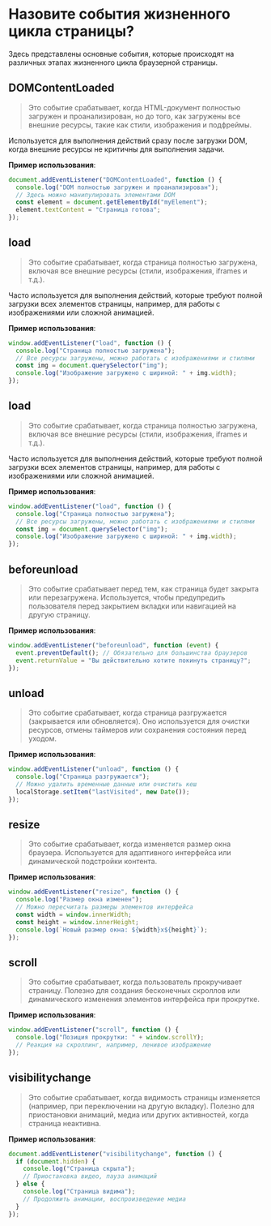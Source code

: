 # Назовите события жизненного цикла страницы?

Здесь представлены основные события, которые происходят на различных этапах жизненного цикла браузерной страницы.

## **DOMContentLoaded**

> Это событие срабатывает, когда HTML-документ полностью загружен и проанализирован, но до того, как загружены все внешние ресурсы, такие как стили, изображения и подфреймы.

Используется для выполнения действий сразу после загрузки DOM, когда внешние ресурсы не критичны для выполнения задачи.

**Пример использования**:

```javascript
document.addEventListener("DOMContentLoaded", function () {
  console.log("DOM полностью загружен и проанализирован");
  // Здесь можно манипулировать элементами DOM
  const element = document.getElementById("myElement");
  element.textContent = "Страница готова";
});
```

## **load**

> Это событие срабатывает, когда страница полностью загружена, включая все внешние ресурсы (стили, изображения, iframes и т.д.).

Часто используется для выполнения действий, которые требуют полной загрузки всех элементов страницы, например, для работы с изображениями или сложной анимацией.

**Пример использования**:

```javascript
window.addEventListener("load", function () {
  console.log("Страница полностью загружена");
  // Все ресурсы загружены, можно работать с изображениями и стилями
  const img = document.querySelector("img");
  console.log("Изображение загружено с шириной: " + img.width);
});
```

## **load**

> Это событие срабатывает, когда страница полностью загружена, включая все внешние ресурсы (стили, изображения, iframes и т.д.).

Часто используется для выполнения действий, которые требуют полной загрузки всех элементов страницы, например, для работы с изображениями или сложной анимацией.

**Пример использования**:

```javascript
window.addEventListener("load", function () {
  console.log("Страница полностью загружена");
  // Все ресурсы загружены, можно работать с изображениями и стилями
  const img = document.querySelector("img");
  console.log("Изображение загружено с шириной: " + img.width);
});
```

## **beforeunload**

> Это событие срабатывает перед тем, как страница будет закрыта или перезагружена. Используется, чтобы предупредить пользователя перед закрытием вкладки или навигацией на другую страницу.

**Пример использования**:

```javascript
window.addEventListener("beforeunload", function (event) {
  event.preventDefault(); // Обязательно для большинства браузеров
  event.returnValue = "Вы действительно хотите покинуть страницу?";
});
```

## **unload**

> Это событие срабатывает, когда страница разгружается (закрывается или обновляется). Оно используется для очистки ресурсов, отмены таймеров или сохранения состояния перед уходом.

**Пример использования**:

```javascript
window.addEventListener("unload", function () {
  console.log("Страница разгружается");
  // Можно удалить временные данные или очистить кеш
  localStorage.setItem("lastVisited", new Date());
});
```

## **resize**

> Это событие срабатывает, когда изменяется размер окна браузера. Используется для адаптивного интерфейса или динамической подстройки контента.

**Пример использования**:

```javascript
window.addEventListener("resize", function () {
  console.log("Размер окна изменен");
  // Можно пересчитать размеры элементов интерфейса
  const width = window.innerWidth;
  const height = window.innerHeight;
  console.log(`Новый размер окна: ${width}x${height}`);
});
```

## **scroll**

> Это событие срабатывает, когда пользователь прокручивает страницу. Полезно для создания бесконечных скроллов или динамического изменения элементов интерфейса при прокрутке.

**Пример использования**:

```javascript
window.addEventListener("scroll", function () {
  console.log("Позиция прокрутки: " + window.scrollY);
  // Реакция на скроллинг, например, ленивое изображение
});
```

## **visibilitychange**

> Это событие срабатывает, когда видимость страницы изменяется (например, при переключении на другую вкладку). Полезно для приостановки анимаций, медиа или других активностей, когда страница неактивна.

**Пример использования**:

```javascript
document.addEventListener("visibilitychange", function () {
  if (document.hidden) {
    console.log("Страница скрыта");
    // Приостановка видео, пауза анимаций
  } else {
    console.log("Страница видима");
    // Продолжить анимации, воспроизведение медиа
  }
});
```
